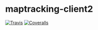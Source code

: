 # maptracking-client2

[![Travis][build-badge]][build]
[![Coveralls][coveralls-badge]][coveralls]

[build-badge]: https://img.shields.io/travis/user/repo/master.png?style=flat-square
[build]: https://travis-ci.org/wagneryana/maptracking-client2


[coveralls-badge]: https://img.shields.io/coveralls/user/repo/master.png?style=flat-square
[coveralls]: https://coveralls.io/github/wagneryana/maptracking-client2